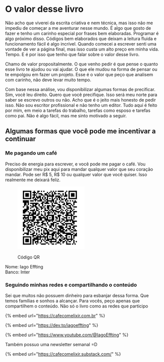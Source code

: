 # O valor desse livro

Não acho que viverei da escrita criativa e nem técnica, mas isso não me impediu de começar a me aventurar nesse mundo. É algo que gosto de fazer e tenho um carinho especial por frases bem elaboradas. Programar é algo próximo disso. Códigos bem elaborados que deixam a leitura fluida e funcionamento fácil é algo incrível. Quando comecei a escrever senti uma vontade de ver a página final, mas isso custa um alto preço em minha vida. Tempo. E é por isso que tenho que falar sobre o valor desse livro.

Chamo de valor propositalmente. O que venho pedir é que pense o quanto esse livro te ajudou ou vai ajudar. O que ele mudou na forma de pensar ou te empolgou em fazer um projeto. Esse é o valor que peço que analisem com carinho, não deve levar muito tempo.

Com base nessa análise, vou disponibilizar algumas formas de precificar. Sim, você leu direito. Quero que você precifique. Isso será meu norte para saber se escrevo outros ou não. Acho que é o jeito mais honesto de pedir isso. Não sou escritor profissional e não tenho um editor. Tudo aqui é feito por mim, em meio a tarefas do trabalho, tarefas como esposo e tarefas como pai. Não é algo fácil, mas me sinto motivado a seguir.



## Algumas formas que você pode me incentivar a continuar

### Me pagando um café

Preciso de energia para escrever, e você pode me pagar o café. Vou disponibilizar meu pix aqui para mandar qualquer valor que seu coração mandar. Pode ser R$ 5, R$ 10 ou qualquer valor que você quiser. Isso realmente me deixará feliz.

<div align="left">

<figure><img src=".gitbook/assets/image (10).png" alt="" width="217"><figcaption><p>Código QR</p></figcaption></figure>

</div>

Nome: Iago Effting\
Banco: Inter



### Seguindo minhas redes e compartilhando o conteúdo

Sei que muitos não possuem dinheiro para esbanjar dessa forma. Que temos famílias e sonhos a alcançar. Para vocês, peço apenas que compartilhem o conteúdo. Não só o livro como as redes que participo



{% embed url="https://cafecomelixir.com.br" %}

{% embed url="https://dev.to/iagoeffting" %}

{% embed url="https://www.youtube.com/@IagoEffting" %}

Também possuo uma newsletter semanal =D

{% embed url="https://cafecomelixir.substack.com/" %}





